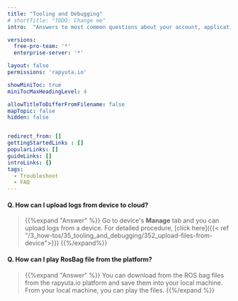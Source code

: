 ```yaml
---
title: "Tooling and Debugging"
# shortTitle: "TODO: Change me"
intro:  "Answers to most common questions about your account, applications and the platform"

versions:
  free-pro-team: '*'
  enterprise-server: '*'

layout: false
permissions: 'rapyuta.io'

showMiniToc: true
miniTocMaxHeadingLevel: 4

allowTitleToDifferFromFilename: false
mapTopic: false
hidden: false


redirect_from: []
gettingStartedLinks : []
popularLinks: []
guideLinks: []
introLinks: {}
tags:
  - Troubleshoot
  - FAQ
---
```



#### Q. How can I upload logs from device to cloud?

> {{%expand "Answer" %}}
Go to device's **Manage** tab and you can upload logs from a device. For detailed procedure, [click here]({{< ref "/3_how-tos/35_tooling_and_debugging/352_upload-files-from-device">}})
{{%/expand%}}

#### Q. How can I play RosBag file from the platform?

>{{%expand "Answer" %}}
You can download from the ROS bag files from the rapyuta.io platform and save them into your local machine. From your local machine, you can play the files.
{{%/expand %}}

